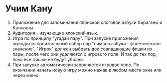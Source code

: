 Учим Кану
=====================


1. Приложение для запоминания японской слоговой азбуки Хираганы и Катаканы.
2. Аудитория - изучающие японский язык.
3. Игра по принципу "угадай пару". 
  При запуске приложения выводится произвольный набор пар "символ азбуки - фонетическое значение". 
  "Игрок" должен выбрать две совпадающие фишки из пары, после чего они удаляются с игрового поля. 
  И так до тех пор, пока все фишки не будут убраны.
4. При запуске автоматически заполняется игровое поле. По окончании начать новую игру можно нажав в любом месте окна или через меню.
